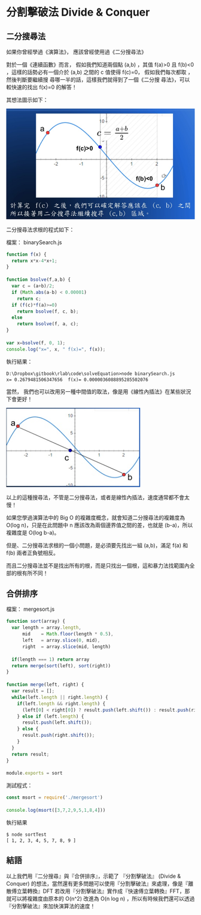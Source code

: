 # 分割擊破法 Divide & Conquer

## 二分搜尋法

如果你曾經學過《演算法》， 應該曾經使用過《二分搜尋法》

對於一個《連續函數》而言， 假如我們知道兩個點 (a,b) ，其值 f(a)>0 且 f(b)<0 ，這樣的話勢必有一個介於 (a,b) 之間的 c 值使得 f(c)=0， 假如我們每次都取 ，然後判斷要繼續搜 尋哪一半的話，這樣我們就得到了一個《二分搜 尋法》，可以較快速的找出 f(x)=0 的解答！

其想法圖示如下：

![](./img/binarySearch.png)

二分搜尋法求根的程式如下：

檔案： binarySearch.js

```javascript
function f(x) {
  return x*x-4*x+1;
}

function bsolve(f,a,b) {
  var c = (a+b)/2;
  if (Math.abs(a-b) < 0.00001)
    return c;
  if (f(c)*f(a)>=0)
    return bsolve(f, c, b);
  else
    return bsolve(f, a, c);
}

var x=bsolve(f, 0, 1);
console.log("x=", x, " f(x)=", f(x));
```

執行結果：

```
D:\Dropbox\gitbook\rlab\code\solveEquation>node binarySearch.js
x= 0.2679481506347656  f(x)= 0.0000036088895285502076
```

當然， 我們也可以改用另一種中間值的取法，像是用《線性內插法》在某些狀況下會更好！

![](./img/linearInterpolation.png)


以上的這種搜尋法，不管是二分搜尋法，或者是線性內插法，速度通常都不會太慢！

如果您學過演算法中的 Big O 的複雜度概念，就會知道二分搜尋法的複雜度為 O(log n)，只是在此問題中 n 應該改為兩個邊界值之間的差，也就是 (b-a)，所以複雜度是 O(log b-a)。

但是、二分搜尋法求根的一個小問題，是必須要先找出一組 (a,b)，滿足 f(a) 和 f(b) 兩者正負號相反。

而且二分搜尋法並不是找出所有的根，而是只找出一個根，這和暴力法找範圍內全部的根有所不同！


## 合併排序

檔案： mergesort.js

```js
function sort(array) {
  var length = array.length,
      mid    = Math.floor(length * 0.5),
      left   = array.slice(0, mid),
      right  = array.slice(mid, length)

  if(length === 1) return array
  return merge(sort(left), sort(right))
}

function merge(left, right) {
  var result = [];
  while(left.length || right.length) {
    if(left.length && right.length) {
      (left[0] < right[0]) ? result.push(left.shift()) : result.push(right.shift());
    } else if (left.length) {
      result.push(left.shift());
    } else {
      result.push(right.shift());
    }
  }
  return result;
}

module.exports = sort

```

測試程式：

```js
const msort = require('./mergesort')

console.log(msort([3,7,2,9,5,1,8,4]))

```

執行結果

```
$ node sortTest
[ 1, 2, 3, 4, 5, 7, 8, 9 ]
```

## 結語

以上我們用『二分搜尋』與『合併排序』，示範了 『分割擊破法』 (Divide & Conquer) 的想法，當然還有更多問題可以使用『分割擊破法』來處理，像是『離散傅立葉轉換』DFT 若改用『分割擊破法』實作成『快速傅立葉轉換』FFT，那就可以將複雜度由原本的 O(n^2) 改進為 O(n log n) ，所以有時候我們還可以透過『分割擊破法』來加快演算法的速度！



